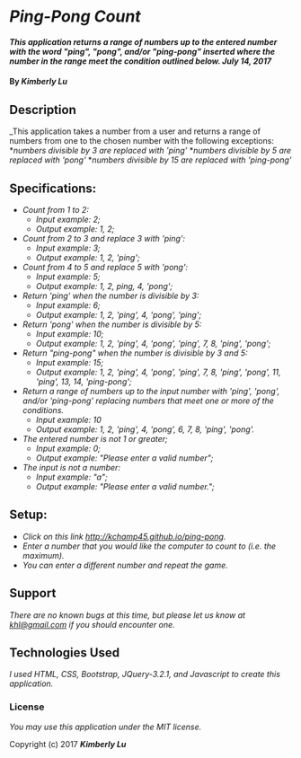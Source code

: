 # _Ping-Pong Count_

#### _This application returns a range of numbers up to the entered number with the word "ping", "pong", and/or "ping-pong" inserted where the number in the range meet the condition outlined below.  July 14, 2017_

#### By _**Kimberly Lu**_

## Description

_This application takes a number from a user and returns a range of numbers from one to the chosen number with the following exceptions:
  *_numbers divisible by 3 are replaced with 'ping'_
  *_numbers divisible by 5 are replaced with 'pong'_
  *_numbers divisible by 15 are replaced with 'ping-pong'_

## Specifications:

  * _Count from 1 to 2:_
    * _Input example: 2;_
    * _Output example: 1, 2;_
  * _Count from 2 to 3 and replace 3 with 'ping':_
      * _Input example: 3;_
      * _Output example: 1, 2, 'ping';_
  * _Count from 4 to 5 and replace 5 with 'pong':_
      * _Input example: 5;_
      * _Output example: 1, 2, ping, 4, 'pong';_      
  * _Return 'ping' when the number is divisible by 3:_
    * _Input example: 6;_
    * _Output example: 1, 2, 'ping', 4, 'pong', 'ping';_
  * _Return 'pong' when the number is divisible by 5:_
    * _Input example: 10;_
    * _Output example: 1, 2, 'ping', 4, 'pong', 'ping', 7, 8, 'ping', 'pong';_
  * _Return "ping-pong" when the number is divisible by 3 and 5:_
    * _Input example: 15;_
    * _Output example: 1, 2, 'ping', 4, 'pong', 'ping', 7, 8, 'ping', 'pong', 11, 'ping', 13, 14, 'ping-pong';_
  * _Return a range of numbers up to the input number with 'ping', 'pong', and/or 'ping-pong' replacing numbers that meet one or more of the conditions._
    * _Input example: 10_
    * _Output example: 1, 2, 'ping', 4, 'pong', 6, 7, 8, 'ping', 'pong'._
  * _The entered number is not 1 or greater;_
    * _Input example: 0;_
    * _Output example: "Please enter a valid number";_
  * _The input is not a number:_
    * _Input example: "a";_
    * _Output example: "Please enter a valid number.";_


## Setup:

* _Click on this link http://kchamp45.github.io/ping-pong._
* _Enter a number that you would like the computer to count to (i.e. the maximum)._
* _You can enter a different number and repeat the game._

## Support

_There are no known bugs at this time, but please let us know at khl@gmail.com if you should encounter one._

## Technologies Used

_I used HTML, CSS, Bootstrap, JQuery-3.2.1, and Javascript to create this application._

### License

*You may use this application under the MIT license.*

Copyright (c) 2017 **_Kimberly Lu_**
